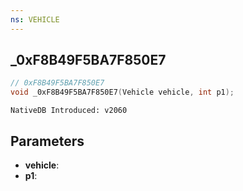 ```yaml
---
ns: VEHICLE
---
```

## _0xF8B49F5BA7F850E7

```c
// 0xF8B49F5BA7F850E7
void _0xF8B49F5BA7F850E7(Vehicle vehicle, int p1);
```

```
NativeDB Introduced: v2060
```

## Parameters
* **vehicle**:
* **p1**:
